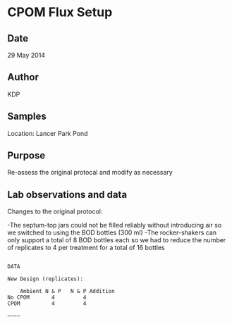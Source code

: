 # CPOM Flux Setup

## Date

29 May 2014

## Author

KDP

## Samples

Location: Lancer Park Pond

## Purpose

Re-assess the original protocal and modify as necessary

## Lab observations and data

Changes to the original protocol:

-The septum-top jars could not be filled reliably without introducing air so we switched to using the BOD bottles (300 ml)
-The rocker-shakers can only support a total of 8 BOD bottles each so we had to reduce the number of replicates to 4 per treatment for a total of 16 bottles

~~~~~

DATA 

New Design (replicates):

	Ambient N & P	N & P Addition
No CPOM       4			4
CPOM	      4			4

~~~~

